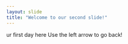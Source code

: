 ```yaml
---
layout: slide
title: "Welcome to our second slide!"
---
```

ur first day here
Use the left arrow to go back!
